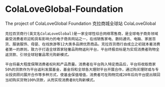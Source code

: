 # ColaLoveGlobal-Foundation
The project of ColaLoveGlobal Foundation
                                                       克拉商城全球站 
                                                       ColaLoveGlobal

    克拉百货商行(英文名ColaLoveGlobal)是一家全球性综合网络零售商，是全球电子商务领域最受消费者欢迎和具有影响力的电子商务网站之一，在线销售家电、数码通讯、电脑、家居百货、服装服饰、母婴、在线旅游等12大类多品牌优质商品。克拉百货商行自成立之初就本着消费者第一的原则，致力于打造全球首家轻奢品购物返利平台，平台终极目标是为实现消费者购物全返货款、引领全球轻奢品零元购新模式。

    平台将最大程度保障消费者权利和产品质量。消费者在平台购入特定商品后，平台将收取商家50%的货款作为平台返利发展基金，基金将和全球各大理财平台开展合作，通过购买理财或与专业投资顾问展开合作等多种方式，使基金保值增值，消费者可在购物完成20年后向平台提出赎回当初购买货物100%货款，从而实现消费者0元购新模式。
